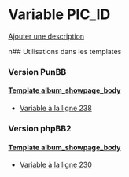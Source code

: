 # Variable PIC_ID
[Ajouter une description](https://fa-tvars.appspot.com/PIC_ID)

n## Utilisations dans les templates

### Version PunBB

#### [Template album_showpage_body](punbb/album_showpage_body.md)
* [Variable à la ligne 238](../punbb/album_showpage_body.tpl#L238)

### Version phpBB2

#### [Template album_showpage_body](subsilver/album_showpage_body.md)
* [Variable à la ligne 230](../subsilver/album_showpage_body.tpl#L230)